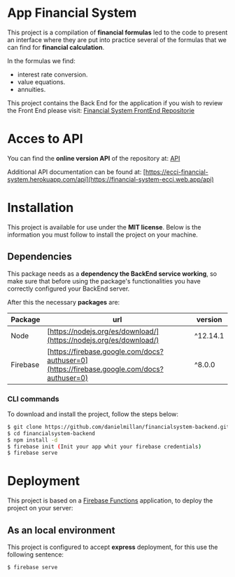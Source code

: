 # App Financial System

This project is a compilation of **financial formulas** led to the code to present an interface where they are put into practice several of the formulas that we can find for **financial calculation**.

In the formulas we find:

- interest rate conversion.
- value equations.
- annuities.

This project contains the Back End for the application if you wish to review the Front End please visit: [Financial System FrontEnd Repositorie](https://github.com/danielmillan/financialsystem)

# Acces to API

You can find the **online version API** of the repository at: [API](https://us-central1-financial-system-ecci.cloudfunctions.net/api)

Additional API documentation can be found at: [https://ecci-financial-system.herokuapp.com/api](https://financial-system-ecci.web.app/api)

# Installation

This project is available for use under the **MIT license**. Below is the information you must follow to install the project on your machine.

## Dependencies

This package needs as a **dependency the BackEnd service working**, so make sure that before using the package's functionalities you have correctly configured your BackEnd server.

After this the necessary **packages** are:

| Package| url| version	|
| ------ | ------ | ------ |
| Node| [https://nodejs.org/es/download/](https://nodejs.org/es/download/) | ^12.14.1	|
| Firebase| [https://firebase.google.com/docs?authuser=0](https://firebase.google.com/docs?authuser=0) | ^8.0.0	|

### CLI commands

To download and install the project, follow the steps below:

```sh
$ git clone https://github.com/danielmillan/financialsystem-backend.git
$ cd financialsystem-backend
$ npm install -d
$ firebase init (Init your app whit your firebase credentials)
$ firebase serve
```
# Deployment
This project is based on a [Firebase Functions](https://firebase.google.com/docs/functions?authuser=0) application, to deploy the project on your server:

## As an local environment
This project is configured to accept **express** deployment, for this use the following sentence:
```sh
$ firebase serve
```
